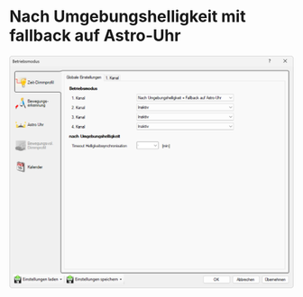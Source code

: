 # Nach Umgebungshelligkeit mit fallback auf Astro-Uhr
![Nach Umgebungshelligkeit mit fallback auf Astro-Uhr](nach-umgebungshelligkeit-mit-fallback-auf-astro-uhr.png)  
